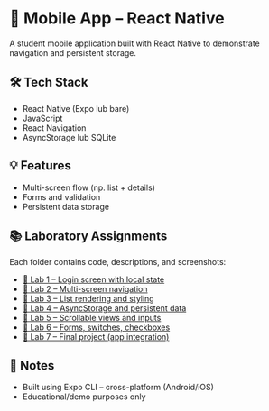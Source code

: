# 📱 Mobile App – React Native

A student mobile application built with React Native to demonstrate navigation and persistent storage.

## 🛠️ Tech Stack

- React Native (Expo lub bare)
- JavaScript
- React Navigation
- AsyncStorage lub SQLite

## 💡 Features

- Multi-screen flow (np. list + details)
- Forms and validation
- Persistent data storage

## 📚 Laboratory Assignments

Each folder contains code, descriptions, and screenshots:

- [🔗 Lab 1 – Login screen with local state](https://github.com/Reszke97/aplikacje-mobilne-Reszke-185IC/tree/master/lab1/Kalkulator%20CLI/kalkulator)
- [🔗 Lab 2 – Multi-screen navigation](https://github.com/Reszke97/aplikacje-mobilne-Reszke-185IC/tree/master/lab2)
- [🔗 Lab 3 – List rendering and styling](https://github.com/Reszke97/aplikacje-mobilne-Reszke-185IC/tree/master/lab3)
- [🔗 Lab 4 – AsyncStorage and persistent data](https://github.com/Reszke97/aplikacje-mobilne-Reszke-185IC/tree/master/lab4)
- [🔗 Lab 5 – Scrollable views and inputs](https://github.com/Reszke97/aplikacje-mobilne-Reszke-185IC/tree/master/lab5)
- [🔗 Lab 6 – Forms, switches, checkboxes](https://github.com/Reszke97/aplikacje-mobilne-Reszke-185IC/tree/master/lab6)
- [🔗 Lab 7 – Final project (app integration)](https://github.com/Reszke97/aplikacje-mobilne-Reszke-185IC/tree/master/lab7)

## 🧠 Notes

- Built using Expo CLI – cross-platform (Android/iOS)
- Educational/demo purposes only
